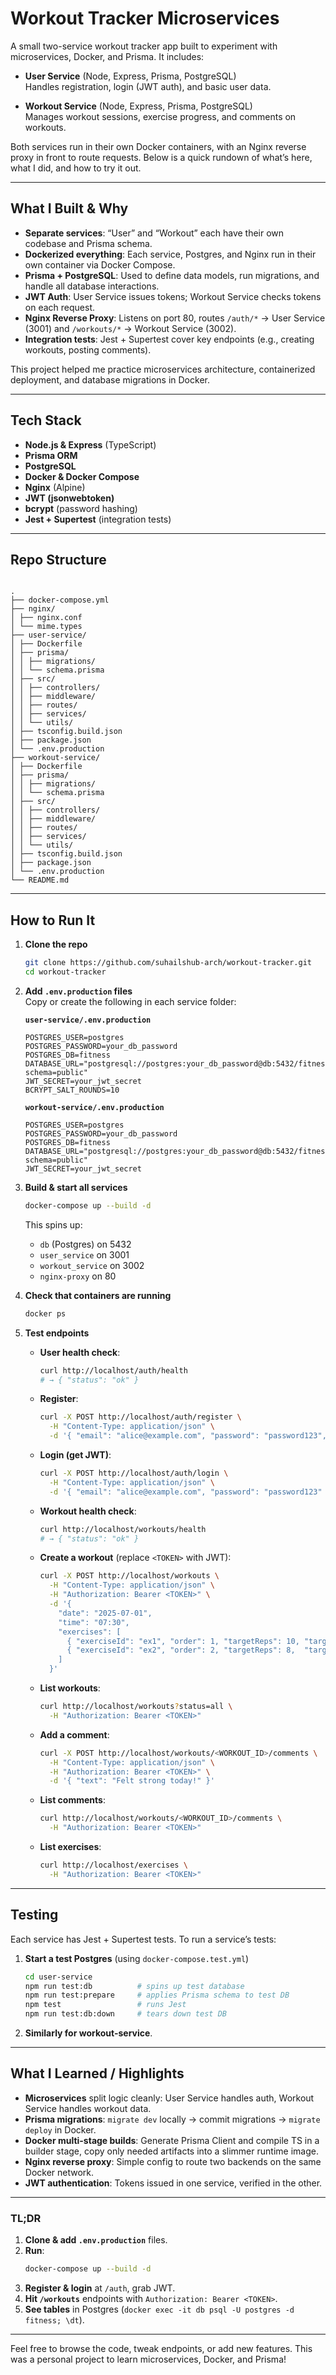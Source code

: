 # Workout Tracker Microservices

A small two-service workout tracker app built to experiment with microservices, Docker, and Prisma. It includes:

- **User Service** (Node, Express, Prisma, PostgreSQL)  
  Handles registration, login (JWT auth), and basic user data.

- **Workout Service** (Node, Express, Prisma, PostgreSQL)  
  Manages workout sessions, exercise progress, and comments on workouts.

Both services run in their own Docker containers, with an Nginx reverse proxy in front to route requests. Below is a quick rundown of what’s here, what I did, and how to try it out.

---

## What I Built & Why

- **Separate services**: “User” and “Workout” each have their own codebase and Prisma schema.
- **Dockerized everything**: Each service, Postgres, and Nginx run in their own container via Docker Compose.
- **Prisma + PostgreSQL**: Used to define data models, run migrations, and handle all database interactions.
- **JWT Auth**: User Service issues tokens; Workout Service checks tokens on each request.
- **Nginx Reverse Proxy**: Listens on port 80, routes `/auth/*` → User Service (3001) and `/workouts/*` → Workout Service (3002).
- **Integration tests**: Jest + Supertest cover key endpoints (e.g., creating workouts, posting comments).

This project helped me practice microservices architecture, containerized deployment, and database migrations in Docker.

---

## Tech Stack

- **Node.js & Express** (TypeScript)
- **Prisma ORM**
- **PostgreSQL**
- **Docker & Docker Compose**
- **Nginx** (Alpine)
- **JWT (jsonwebtoken)**
- **bcrypt** (password hashing)
- **Jest + Supertest** (integration tests)

---

## Repo Structure
```

.
├── docker-compose.yml
├── nginx/
│ ├── nginx.conf
│ └── mime.types
├── user-service/
│ ├── Dockerfile
│ ├── prisma/
│ │ ├── migrations/
│ │ └── schema.prisma
│ ├── src/
│ │ ├── controllers/
│ │ ├── middleware/
│ │ ├── routes/
│ │ ├── services/
│ │ └── utils/
│ ├── tsconfig.build.json
│ ├── package.json
│ └── .env.production
├── workout-service/
│ ├── Dockerfile
│ ├── prisma/
│ │ ├── migrations/
│ │ └── schema.prisma
│ ├── src/
│ │ ├── controllers/
│ │ ├── middleware/
│ │ ├── routes/
│ │ ├── services/
│ │ └── utils/
│ ├── tsconfig.build.json
│ ├── package.json
│ └── .env.production
└── README.md

```

---

## How to Run It

1. **Clone the repo**
   ```bash
   git clone https://github.com/suhailshub-arch/workout-tracker.git
   cd workout-tracker


2. **Add `.env.production` files**  
   Copy or create the following in each service folder:

   **`user-service/.env.production`**

   ```env
   POSTGRES_USER=postgres
   POSTGRES_PASSWORD=your_db_password
   POSTGRES_DB=fitness
   DATABASE_URL="postgresql://postgres:your_db_password@db:5432/fitness?schema=public"
   JWT_SECRET=your_jwt_secret
   BCRYPT_SALT_ROUNDS=10
   ```

   **`workout-service/.env.production`**

   ```env
   POSTGRES_USER=postgres
   POSTGRES_PASSWORD=your_db_password
   POSTGRES_DB=fitness
   DATABASE_URL="postgresql://postgres:your_db_password@db:5432/fitness?schema=public"
   JWT_SECRET=your_jwt_secret
   ```

3. **Build & start all services**

   ```bash
   docker-compose up --build -d
   ```

   This spins up:

   - `db` (Postgres) on 5432
   - `user_service` on 3001
   - `workout_service` on 3002
   - `nginx-proxy` on 80

4. **Check that containers are running**

   ```bash
   docker ps
   ```

5. **Test endpoints**
   - **User health check**:
     ```bash
     curl http://localhost/auth/health
     # → { "status": "ok" }
     ```
   - **Register**:
     ```bash
     curl -X POST http://localhost/auth/register \
       -H "Content-Type: application/json" \
       -d '{ "email": "alice@example.com", "password": "password123", "name": "Alice" }'
     ```
   - **Login (get JWT)**:
     ```bash
     curl -X POST http://localhost/auth/login \
       -H "Content-Type: application/json" \
       -d '{ "email": "alice@example.com", "password": "password123" }'
     ```
   - **Workout health check**:
     ```bash
     curl http://localhost/workouts/health
     # → { "status": "ok" }
     ```
   - **Create a workout** (replace `<TOKEN>` with JWT):
     ```bash
     curl -X POST http://localhost/workouts \
       -H "Content-Type: application/json" \
       -H "Authorization: Bearer <TOKEN>" \
       -d '{
         "date": "2025-07-01",
         "time": "07:30",
         "exercises": [
           { "exerciseId": "ex1", "order": 1, "targetReps": 10, "targetSets": 3 },
           { "exerciseId": "ex2", "order": 2, "targetReps": 8,  "targetSets": 4 }
         ]
       }'
     ```
   - **List workouts**:
     ```bash
     curl http://localhost/workouts?status=all \
       -H "Authorization: Bearer <TOKEN>"
     ```
   - **Add a comment**:
     ```bash
     curl -X POST http://localhost/workouts/<WORKOUT_ID>/comments \
       -H "Content-Type: application/json" \
       -H "Authorization: Bearer <TOKEN>" \
       -d '{ "text": "Felt strong today!" }'
     ```
   - **List comments**:
     ```bash
     curl http://localhost/workouts/<WORKOUT_ID>/comments \
       -H "Authorization: Bearer <TOKEN>"
     ```
   - **List exercises**:
     ```bash
     curl http://localhost/exercises \
       -H "Authorization: Bearer <TOKEN>"
     ```

---

## Testing

Each service has Jest + Supertest tests. To run a service’s tests:

1. **Start a test Postgres** (using `docker-compose.test.yml`)
   ```bash
   cd user-service
   npm run test:db          # spins up test database
   npm run test:prepare     # applies Prisma schema to test DB
   npm test                 # runs Jest
   npm run test:db:down     # tears down test DB
   ```
2. **Similarly for workout-service**.

---

## What I Learned / Highlights

- **Microservices** split logic cleanly: User Service handles auth, Workout Service handles workout data.
- **Prisma migrations**: `migrate dev` locally → commit migrations → `migrate deploy` in Docker.
- **Docker multi-stage builds**: Generate Prisma Client and compile TS in a builder stage, copy only needed artifacts into a slimmer runtime image.
- **Nginx reverse proxy**: Simple config to route two backends on the same Docker network.
- **JWT authentication**: Tokens issued in one service, verified in the other.

---

### TL;DR

1. **Clone & add `.env.production`** files.
2. **Run**:
   ```bash
   docker-compose up --build -d
   ```
3. **Register & login** at `/auth`, grab JWT.
4. **Hit `/workouts`** endpoints with `Authorization: Bearer <TOKEN>`.
5. **See tables** in Postgres (`docker exec -it db psql -U postgres -d fitness; \dt`).

---

Feel free to browse the code, tweak endpoints, or add new features. This was a personal project to learn microservices, Docker, and Prisma!
